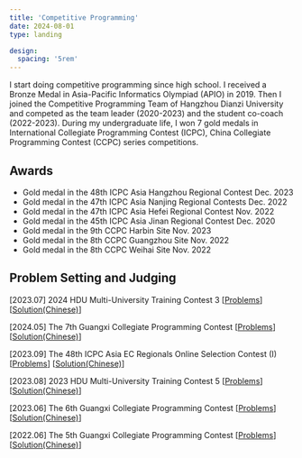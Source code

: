 ```yaml
---
title: 'Competitive Programming'
date: 2024-08-01
type: landing

design:
  spacing: '5rem'
---
```


I start doing competitive programming since high school. I received a Bronze Medal in Asia-Pacific Informatics Olympiad (APIO) in 2019. Then I joined the Competitive Programming Team of Hangzhou Dianzi University and competed as the team leader (2020-2023) and the student co-coach (2022-2023). During my undergraduate life, I won 7 gold medals in International Collegiate Programming Contest (ICPC), China Collegiate Programming Contest (CCPC) series competitions.

## Awards

- Gold medal in the 48th ICPC Asia Hangzhou Regional Contest Dec. 2023 
- Gold medal in the 47th ICPC Asia Nanjing Regional Contests Dec. 2022 
- Gold medal in the 47th ICPC Asia Hefei Regional Contest Nov. 2022 
- Gold medal in the 45th ICPC Asia Jinan Regional Contest Dec. 2020 
- Gold medal in the 9th CCPC Harbin Site Nov. 2023 
- Gold medal in the 8th CCPC Guangzhou Site Nov. 2022
- Gold medal in the 8th CCPC Weihai Site Nov. 2022

## Problem Setting and Judging

[2023.07] 2024 HDU Multi-University Training Contest 3 [[Problems](https://acm.hdu.edu.cn/search.php?field=problem&key=2024%A1%B0%B6%A4%B0%D2%B1%E0%B3%CC%A1%B1%D6%D0%B9%FA%B4%F3%D1%A7%C9%FA%CB%E3%B7%A8%C9%E8%BC%C6%B3%AC%BC%B6%C1%AA%C8%FC%A3%A83%A3%A9&source=1&searchmode=source)] [[Solution(Chinese)]()]

[2024.05] The 7th Guangxi Collegiate Programming Contest  [[Problems]()] [[Solution(Chinese)]()]

[2023.09] The 48th ICPC Asia EC Regionals Online Selection Contest (I) [[Problems](https://codeforces.com/gym/104639)] [[Solution(Chinese)](https://zhuanlan.zhihu.com/p/656872940)]

[2023.08] 2023 HDU Multi-University Training Contest 5 [[Problems](https://acm.hdu.edu.cn/search.php?field=problem&key=2023%A1%B0%B6%A4%B0%D2%B1%E0%B3%CC%A1%B1%D6%D0%B9%FA%B4%F3%D1%A7%C9%FA%CB%E3%B7%A8%C9%E8%BC%C6%B3%AC%BC%B6%C1%AA%C8%FC%A3%A85%A3%A9&source=1&searchmode=source)] [[Solution(Chinese)]()]

[2023.06] The 6th Guangxi Collegiate Programming Contest [[Problems](https://ac.nowcoder.com/acm/contest/59040)] [[Solution(Chinese)]()]

[2022.06] The 5th Guangxi Collegiate Programming Contest [[Problems]()] [[Solution(Chinese)]()]
